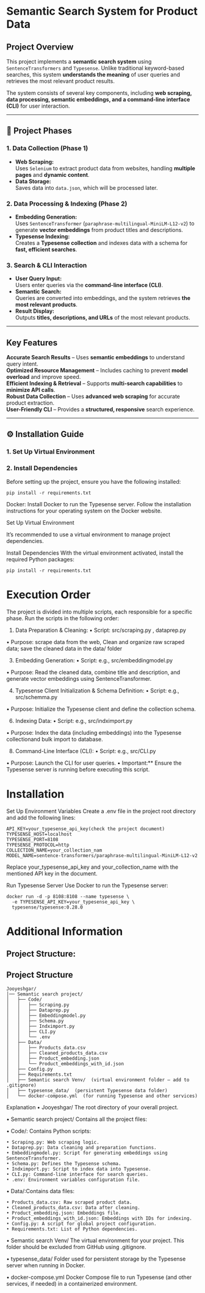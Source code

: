 #  Semantic Search System for Product Data

## Project Overview
This project implements a **semantic search system** using `SentenceTransformers` and `Typesense`. Unlike traditional keyword-based searches, this system **understands the meaning** of user queries and retrieves the most relevant product results.

The system consists of several key components, including **web scraping, data processing, semantic embeddings, and a command-line interface (CLI)** for user interaction.

---

## 📂 Project Phases

### 1️. Data Collection (Phase 1)
- **Web Scraping:**  
  Uses `Selenium` to extract product data from websites, handling **multiple pages** and **dynamic content**.
- **Data Storage:**  
  Saves data into `data.json`, which will be processed later.

### 2️. Data Processing & Indexing (Phase 2)
- **Embedding Generation:**  
  Uses `SentenceTransformer` (`paraphrase-multilingual-MiniLM-L12-v2`) to generate **vector embeddings** from product titles and descriptions.
- **Typesense Indexing:**  
  Creates a **Typesense collection** and indexes data with a schema for **fast, efficient searches**.

### 3️. Search & CLI Interaction
- **User Query Input:**  
  Users enter queries via the **command-line interface (CLI)**.
- **Semantic Search:**  
  Queries are converted into embeddings, and the system retrieves **the most relevant products**.
- **Result Display:**  
  Outputs **titles, descriptions, and URLs** of the most relevant products.

---

##  Key Features
 **Accurate Search Results** – Uses **semantic embeddings** to understand query intent.  
 **Optimized Resource Management** – Includes caching to prevent **model overload** and improve speed.  
 **Efficient Indexing & Retrieval** – Supports **multi-search capabilities** to **minimize API calls**.  
 **Robust Data Collection** – Uses **advanced web scraping** for accurate product extraction.  
 **User-Friendly CLI** – Provides a **structured, responsive** search experience.

---

## ⚙️ Installation Guide

### 1️. Set Up Virtual Environment

### 2️. Install Dependencies
 
Before setting up the project, ensure you have the following installed:

```
pip install -r requirements.txt
```

Docker: Install Docker to run the Typesense server. Follow the installation instructions for your operating system on the Docker website.​

Set Up Virtual Environment

It’s recommended to use a virtual environment to manage project dependencies. 

Install Dependencies
With the virtual environment activated, install the required Python packages:
      
   ```
pip install -r requirements.txt
```


# Execution Order

The project is divided into multiple scripts, each responsible for a specific phase. Run the scripts in the following order:
 1. Data Preparation & Cleaning:
 • Script: src/scraping.py , dataprep.py

 • Purpose: scrape data from the web, Clean and organize raw scraped data; save the cleaned data in the data/ folder

3. Embedding Generation:
 • Script: e.g., src/embeddingmodel.py

 • Purpose: Read the cleaned data, combine title and description, and generate vector embeddings using SentenceTransformer.


 4. Typesense Client Initialization & Schema Definition:
 • Script: e.g., src/schemma.py

 • Purpose: Initialize the Typesense client and define the collection schema.


 6. Indexing Data:
 • Script: e.g., src/indximport.py

 • Purpose: Index the data (including embeddings) into the Typesense collectionand bulk import to database.

 8. Command-Line Interface (CLI):
 • Script: e.g., src/CLI.py

 • Purpose: Launch the CLI for user queries.
 • Important:** Ensure the Typesense server is running before executing this script.

# Installation

Set Up Environment Variables
Create a .env file in the project root directory and add the following lines:
   ```
API_KEY=your_typesense_api_key(check the project document)
TYPESENSE_HOST=localhost
TYPESENSE_PORT=8108
TYPESENSE_PROTOCOL=http
COLLECTION_NAME=your_collection_nam
MODEL_NAME=sentence-transformers/paraphrase-multilingual-MiniLM-L12-v2
```
Replace your_typesense_api_key and your_collection_name with the mentioned API key in the document.

Run Typesense Server
Use Docker to run the Typesense server:​

```
docker run -d -p 8108:8108 --name typesense \
  -e TYPESENSE_API_KEY=your_typesense_api_key \
  typesense/typesense:0.28.0
```

# Additional Information

## Project Structure:

## Project Structure

```
Jooyeshgar/
│── Semantic search project/
│   ├── Code/
│   │   ├── Scraping.py
│   │   ├── Dataprep.py
│   │   ├── Embeddingmodel.py
│   │   ├── Schema.py
│   │   ├── Indximport.py
│   │   ├── CLI.py
│   │   └── .env
│   ├── Data/
│   │   ├── Products_data.csv
│   │   ├── Cleaned_products_data.csv
│   │   ├── Product_embedding.json
│   │   └── Product_embeddings_with_id.json
│   ├── Config.py
│   ├── Requirements.txt
│   ├── Semantic search Venv/  (virtual environment folder – add to .gitignore)
│   ├── typesense_data/  (persistent Typesense data folder)
│   └── docker-compose.yml  (for running Typesense and other services)
```


Explanation
 • Jooyeshgar/
The root directory of your overall project.

 • Semantic search project/
Contains all the project files:

 • Code/: Contains Python scripts:
 
    • Scraping.py: Web scraping logic.
    • Dataprep.py: Data cleaning and preparation functions.
    • Embeddingmodel.py: Script for generating embeddings using SentenceTransformer.
    • Schema.py: Defines the Typesense schema.
    • Indximport.py: Script to index data into Typesense.
    • CLI.py: Command-line interface for search queries.
    • .env: Environment variables configuration file.
   
 • Data/:Contains data files:
 
    • Products_data.csv: Raw scraped product data.
    • Cleaned_products_data.csv: Data after cleaning.
    • Product_embedding.json: Embeddings file.
    • Product_embeddings_with_id.json: Embeddings with IDs for indexing.
    • Config.py: A script for global project configuration.
    • Requirements.txt: List of Python dependencies.
   
 • Semantic search Venv/
The virtual environment for your project. This folder should be excluded from GitHub using .gitignore.

 • typesense_data/
Folder used for persistent storage by the Typesense server when running in Docker.

 • docker-compose.yml
Docker Compose file to run Typesense (and other services, if needed) in a containerized environment.
  


